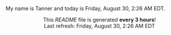 My name is Tanner and today is Friday, August 30, 2:26 AM EDT.

<p align="center">This <i>README</i> file is generated <b>every 3 hours</b>!</br>Last refresh: Friday, August 30, 2:26 AM EDT<br /></p>
